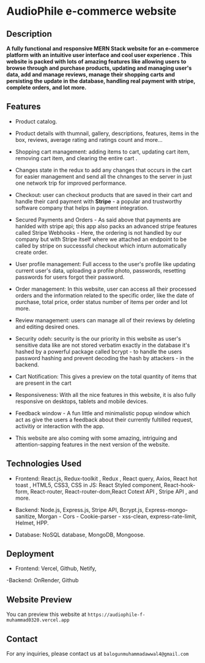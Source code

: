 # AudioPhile e-commerce website

## Description

**A fully functional and responsive MERN Stack website for an e-commerce platform with an intuitive user interface and cool user experience . This website is packed with lots of amazing features like allowing users to browse through and purchase products, updating and managing user's data, add and manage reviews, manage their shopping carts and persisting the update in the database, handling real payment with stripe, complete orders, and lot more.**

## Features

- Product catalog.
- Product details with thumnail, gallery, descriptions, features, items in the box, reviews, average rating and ratings count and more...
- Shopping cart management: adding items to cart, updating cart item, removing cart item, and clearing the entire cart .

- Changes state in the redux to add any changes that occurs in the cart for easier management and send all the chnanges to the server in just one network trip for improved performance.
- Checkout: user can checkout products that are saved in their cart and handle their card payment with **Stripe** - a popular and trustworthy software company that helps in payment integration.

- Secured Payments and Orders - As said above that payments are hanlded with stripe api; this app also packs an advanced stripe features called Stripe Webhooks - Here, the ordering is not handled by our company but with Stripe itself where we attached an endpoint to be called by stripe on successsful checkout which inturn automatically create order.

- User profile management: Full access to the user's profile like updating current user's data, uploading a profile photo, passwords, resetting passwords for users forgot their password.

- Order management: In this website, user can access all their processed orders and the information related to the specific order, like the date of purchase, total price, order status number of items per order and lot more.
- Review management: users can manage all of their reviews by deleting and editing desired ones.

- Security odeh: security is the our priority in this website as user's sensitive data like are not stored verbatim exactly in the database it's hashed by a powerful package called bcrypt - to handle the users password hashing and prevent decoding the hash by attackers - in the backend.

- Cart Notification: This gives a preview on the total quantity of items that are present in the cart
- Responsiveness: With all the nice features in this website, it is also fully responsive on desktops, tablets and mobile devices.

- Feedback window - A fun little and minimalistic popup window which act as give the users a feedback about their currently fultilled request, activitiy or interaction with the app.

- This website are also coming with some amazing, intriguing and attention-sapping features in the next version of the website.

## Technologies Used

- Frontend: React.js, Redux-toolkit , Redux , React query, Axios, React hot toast , HTML5, CSS3, CSS in JS: React Styled component, React-hook-form, React-router, React-router-dom,React Cotext API , Stripe API , and more.

- Backend: Node.js, Express.js, Stripe API, Bcrypt.js, Express-mongo-sanitize, Morgan - Cors - Cookie-parser - xss-clean, express-rate-limit, Helmet, HPP.

- Database: NoSQL database, MongoDB, Mongoose.

## Deployment

- Frontend: Vercel, Github, Netify,

-Backend: OnRender, Github

## Website Preview

You can preview this website at `https://audiophile-f-muhammad0320.vercel.app`

## Contact

For any inquiries, please contact us at `balogunmuhammadawwal4@gmail.com`
